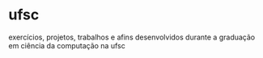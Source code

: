 # ufsc
exercícios, projetos, trabalhos e afins desenvolvidos durante a graduação em ciência da computação na ufsc
